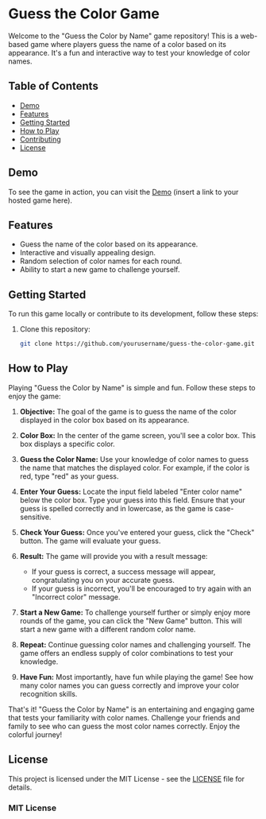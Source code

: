 # Guess the Color Game

Welcome to the "Guess the Color by Name" game repository! This is a web-based game where players guess the name of a color based on its appearance. It's a fun and interactive way to test your knowledge of color names.

## Table of Contents

- [Demo](#demo)
- [Features](#features)
- [Getting Started](#getting-started)
- [How to Play](#how-to-play)
- [Contributing](#contributing)
- [License](#license)

## Demo

To see the game in action, you can visit the [Demo](#) (insert a link to your hosted game here).

## Features

- Guess the name of the color based on its appearance.
- Interactive and visually appealing design.
- Random selection of color names for each round.
- Ability to start a new game to challenge yourself.

## Getting Started

To run this game locally or contribute to its development, follow these steps:

1. Clone this repository:

   ```bash
   git clone https://github.com/yourusername/guess-the-color-game.git

## How to Play

Playing "Guess the Color by Name" is simple and fun. Follow these steps to enjoy the game:

1. **Objective:** The goal of the game is to guess the name of the color displayed in the color box based on its appearance.

2. **Color Box:** In the center of the game screen, you'll see a color box. This box displays a specific color.

3. **Guess the Color Name:** Use your knowledge of color names to guess the name that matches the displayed color. For example, if the color is red, type "red" as your guess.

4. **Enter Your Guess:** Locate the input field labeled "Enter color name" below the color box. Type your guess into this field. Ensure that your guess is spelled correctly and in lowercase, as the game is case-sensitive.

5. **Check Your Guess:** Once you've entered your guess, click the "Check" button. The game will evaluate your guess.

6. **Result:** The game will provide you with a result message:
   - If your guess is correct, a success message will appear, congratulating you on your accurate guess.
   - If your guess is incorrect, you'll be encouraged to try again with an "Incorrect color" message.

7. **Start a New Game:** To challenge yourself further or simply enjoy more rounds of the game, you can click the "New Game" button. This will start a new game with a different random color name.

8. **Repeat:** Continue guessing color names and challenging yourself. The game offers an endless supply of color combinations to test your knowledge.

9. **Have Fun:** Most importantly, have fun while playing the game! See how many color names you can guess correctly and improve your color recognition skills.

That's it! "Guess the Color by Name" is an entertaining and engaging game that tests your familiarity with color names. Challenge your friends and family to see who can guess the most color names correctly. Enjoy the colorful journey!

## License

This project is licensed under the MIT License - see the [LICENSE](LICENSE) file for details.

### MIT License


